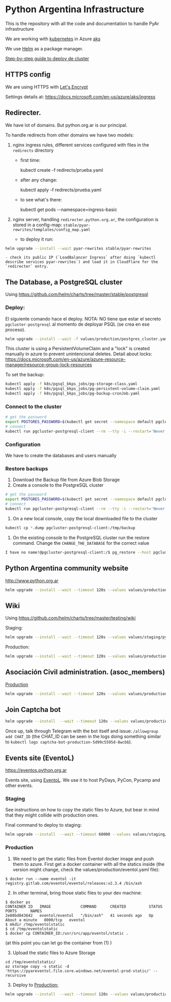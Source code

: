 # Python Argentina Infrastructure

This is the repository with all the code and documentation to handle PyAr infrastructure

We are working with [kubernetes](http://kubernetes.io/) in Azure [aks](https://docs.microsoft.com/en-us/azure/aks/)

We use [Helm](https://www.helm.sh/) as a package manager.

[Step-by-step guide to deploy de cluster](docs/k8s.md)


## HTTPS config

We are using HTTPS with [Let's Encrypt](https://letsencrypt.org/)

Settings details at: https://docs.microsoft.com/en-us/azure/aks/ingress


## Redirecter.

We have lot of domains. But python.org.ar is our principal.

To handle redirects from other domains we have two models:

1. nginx ingress rules, different services configured with files in the `redirects` directory

    - first time:
    
        kubectl create -f redirects/prueba.yaml

    - after any change:

        kubectl apply -f redirects/prueba.yaml

    - to see what's there:

        kubectl get pods --namespace=ingress-basic

2. nginx server, handling `redirecter.python.org.ar`, the configuration is stored in a config-map: `stable/pyar-rewrites/templates/config_map.yaml`

    - to deploy it run:

```bash
helm upgrade --install --wait pyar-rewrites stable/pyar-rewrites
```

    - check its public IP (`LoadBalancer Ingress` after doing `kubectl describe services pyar-rewrites`) and load it in Cloudflare for the `redirecter` entry.



## The Database, a PostgreSQL cluster

Using https://github.com/helm/charts/tree/master/stable/postgresql


### Deploy:

El siguiente comando hace el deploy. NOTA: NO tiene que estar el secreto `pgcluster-postgresql` al momento de deployar PSQL (se crea en ese proceso).

```bash
helm upgrade --install --wait -f values/production/postgres_cluster.yaml pgcluster oci://registry-1.docker.io/bitnamicharts/postgresql
```

This cluster is using a PersistentVolumeClaim and a "lock" is created manually in azure to prevent unintencional deletes. Detail about locks: https://docs.microsoft.com/en-us/azure/azure-resource-manager/resource-group-lock-resources

To set the backup:

```bash
kubectl apply -f k8s/pgsql_bkps_jobs/pg-storage-class.yaml
kubectl apply -f k8s/pgsql_bkps_jobs/pg-persistent-volume-claim.yaml
kubectl apply -f k8s/pgsql_bkps_jobs/pg-backup-cronJob.yaml
```



### Connect to the cluster

```bash
# get the password
export POSTGRES_PASSWORD=$(kubectl get secret --namespace default pgcluster-postgresql -o jsonpath="{.data.postgres-password}" | base64 --decode)
# connect
kubectl run pgcluster-postgresql-client --rm --tty -i --restart='Never' --namespace default --image docker.io/bitnami/postgresql:11.5.0-debian-9-r84 --env="PGPASSWORD=$POSTGRES_PASSWORD" --command -- psql --host pgcluster-postgresql -U postgres -p 5432
```


###  Configuration

We have to create the databases and users manually


### Restore backups

1. Download the Backup file from Azure Blob Storage
1. Create a console to the PostgreSQL cluster
```bash
# get the password
export POSTGRES_PASSWORD=$(kubectl get secret --namespace default pgcluster-postgresql -o jsonpath="{.data.postgres-password}" | base64 --decode)
# connect
kubectl run pgcluster-postgresql-client --rm --tty -i --restart='Never' --namespace default --image docker.io/bitnami/postgresql:11.5.0-debian-9-r84 --env="PGPASSWORD=$POSTGRES_PASSWORD" --command -- /bin/bash
```

1. On a new local console, copy the local downloaded file to the cluster
```bash
kubectl cp *.dump pgcluster-postgresql-client:/tmp/backup
```

1. On the existing console to the PostgreSQL cluster run the restore command. Change the `CHANGE_THE_DATABASE` for the correct value
```bash
I have no name!@pgcluster-postgresql-client:/$ pg_restore --host pgcluster-postgresql -U postgres --d CHANGE_THE_DATABASE /tmp/backup
```

## Python Argentina community website

http://www.python.org.ar

```bash
helm upgrade --install --wait --timeout 120s --values values/production/pyarweb.yaml pyarweb-production stable/pyarweb
```


## Wiki

Using https://github.com/helm/charts/tree/master/testing/wiki

Staging:

```bash
helm upgrade --install --wait --timeout 120s --values values/staging/pyar-wiki.yaml staging-wiki stable/pyar-wiki --debug
```

Production:

```bash
helm upgrade --install --wait --timeout 120s --values values/production/pyar-wiki.yaml prod-wiki stable/pyar-wiki --debug
```


## Asociación Civil administration. (asoc_members)

[Production](https://admin.ac.python.org.ar)


```bash
helm upgrade --install --wait --timeout 120s --values values/production/asoc_members.yaml production-admin stable/asoc-members
```

## Join Captcha bot

```bash
helm upgrade --install  --wait --timeout 120s --values values/production/join_captcha_bot.yaml captcha-bot-production stable/join_captcha_bot
```

Once up, talk through Telegram with the bot itself and issue: `/allowgroup add CHAT_ID` (the CHAT_ID can be seen in the logs doing something similar to `kubectl logs captcha-bot-production-5d99c5595d-8wcbb`).


## Events site (EventoL)

https://eventos.python.org.ar

Events site, using [EventoL](https://github.com/eventoL/eventoL). We use it to host PyDays, PyCon, Pycamp and other events.


### Staging

See instructions on how to copy the static files to Azure, but bear in mind that they might collide with production ones.

Final command to deploy to staging:

```bash
helm upgrade --install  --wait --timeout 60000 --values values/staging/eventol.yaml staging-eventos stable/eventol
```

### Production


1. We need to get the static files from Eventol docker image and push them to azure. First get a docker container with all the statics inside (the version might change, check the values/production/eventol.yaml file):

```
$ docker run --name eventol -it registry.gitlab.com/eventol/eventol/releases:v2.3.4 /bin/ash
```

2. In other terminal, bring those static files to your dev machine:

```
$ docker ps
CONTAINER ID   IMAGE             COMMAND      CREATED          STATUS              PORTS      NAMES
2e88bd843642   eventol/eventol   "/bin/ash"   41 seconds ago   Up About a minute   8000/tcp   eventol
$ mkdir /tmp/eventolstatic
$ cd /tmp/eventolstatic
$ docker cp CONTAINER_ID:/usr/src/app/eventol/static .
```

(at this point you can let go the container from (1) )

3. Upload the static files to Azure Storage

```
cd /tmp/eventolstatic/
az storage copy -s static -d 'https://pyareventol.file.core.windows.net/eventol-prod-static/' --recursive
```

3. Deploy to [Production:](https://eventos.python.org.ar)
```bash
helm upgrade --install  --wait --timeout 120s --values values/production/eventol.yaml production-eventos stable/eventol
```
